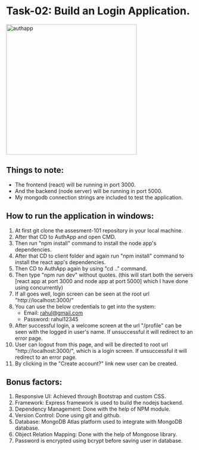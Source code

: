 # Task-02: Build an Login Application.
<img src="https://i.ibb.co/b6bm7Nt/dsi-authapp.png" alt="authapp" width="350"/>

## Things to note:
* The frontend (react) will be running in port 3000.
* And the backend (node server) will be running in port 5000.
* My mongodb connection strings are included to test the application.

## How to run the application in windows:
1. At first git clone the assesment-101 repository in your local machine.
2. After that CD to AuthApp and open CMD.
3. Then run "npm install" command to install the node app's dependencies.
4. After that CD to client folder and again run "npm install" command to install the react app's dependencies.
5. Then CD to AuthApp again by using "cd .." command.
6. Then type "npm run dev" without quotes. (this will start both the servers [react app at port 3000 and node app at port 5000] which I have done using concurrently)
7. If all goes well, login screen can be seen at the root url "http://localhost:3000/"
8. You can use the below credentials to get into the system:
    * Email: rahul@gmail.com
    * Password: rahul12345
9. After successful login, a welcome screen at the url "/profile" can be seen with the logged in user's name. If unsuccessful it will redirect to an error page.
10. User can logout from this page, and will be directed to root url "http://localhost:3000/", which is a login screen. If unsuccessful it will redirect to an error page.
11. By clicking in the "Create account?" link new user can be created.

## Bonus factors:
1. Responsive UI: Achieved through Bootstrap and custom CSS.
2. Framework: Express framework is used to build the nodejs backend.
3. Dependency Management: Done with the help of NPM module.
4. Version Control: Done using git and github.
5. Database: MongoDB Atlas platform used to integrate with MongoDB database.
6. Object Relation Mapping: Done with the help of Mongoose library.
7. Password is encrypted using bcrypt before saving user in database.

